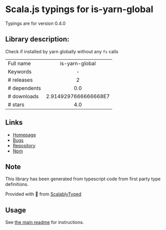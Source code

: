 
# Scala.js typings for is-yarn-global

Typings are for version 0.4.0

## Library description:
Check if installed by yarn globally without any `fs` calls

|                    |                 |
| ------------------ | :-------------: |
| Full name          | is-yarn-global |
| Keywords           | - |
| # releases         | 2 |
| # dependents       | 0.0 |
| # downloads        | 2.9149297666666668E7 |
| # stars            | 4.0 |

## Links
- [Homepage](https://github.com/LitoMore/is-yarn-global#readme)
- [Bugs](https://github.com/LitoMore/is-yarn-global/issues)
- [Repository](https://github.com/LitoMore/is-yarn-global)
- [Npm](https://www.npmjs.com/package/is-yarn-global)
    


## Note
This library has been generated from typescript code from first party type definitions.

Provided with :purple_heart: from [ScalablyTyped](https://github.com/oyvindberg/ScalablyTyped)

## Usage
See [the main readme](../../readme.md) for instructions.


